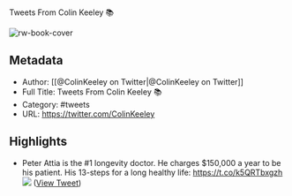 Tweets From Colin Keeley 📚

![rw-book-cover](https://pbs.twimg.com/profile_images/1602019252483006466/RAmds0GF.jpg)

## Metadata
- Author: [[@ColinKeeley on Twitter|@ColinKeeley on Twitter]]
- Full Title: Tweets From Colin Keeley 📚
- Category: #tweets
- URL: https://twitter.com/ColinKeeley

## Highlights
- Peter Attia is the #1 longevity doctor.
  He charges $150,000 a year to be his patient.
  His 13-steps for a long healthy life: https://t.co/k5QRTbxgzh
  ![](https://pbs.twimg.com/media/FzY1igWaIAIvZxl.jpg) ([View Tweet](https://twitter.com/ColinKeeley/status/1672583187078479872))
